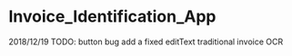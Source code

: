 # Invoice_Identification_App

2018/12/19 
TODO: button bug
      add a fixed editText
      traditional invoice OCR
